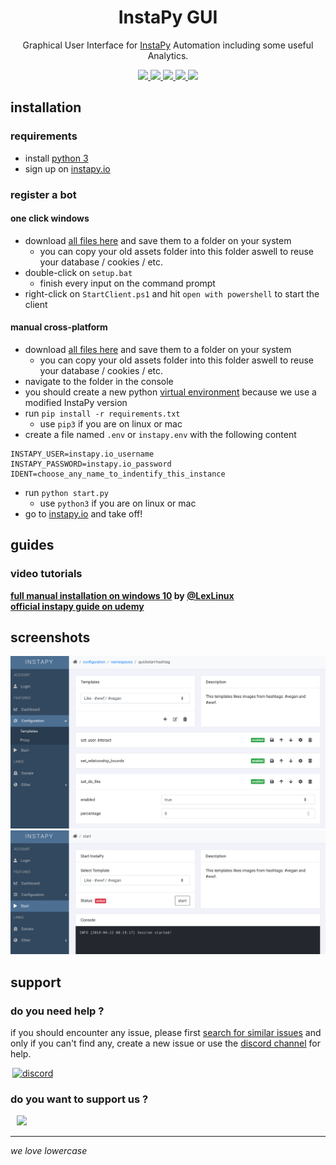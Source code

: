 <p align='center'>
	<h1 align="center">InstaPy GUI</h1>
	<p align="center">Graphical User Interface for <a href='https://github.com/timgrossmann/InstaPy'>InstaPy</a> Automation including some useful Analytics.<p>
	<p align="center">
		<a href="https://travis-ci.com/breuerfelix/instapy-gui">
		<img src="https://travis-ci.com/breuerfelix/instapy-gui.svg?branch=master">
		</a>
		<a href="https://discord.gg/FDETsht">
		<img src="https://img.shields.io/discord/510385886869979136.svg">
		</a>
		<a href="https://www.github.com/timgrossmann/InstaPy#backer">
		<img src="https://opencollective.com/instapy/backers/badge.svg">
		</a>
		<a href="https://www.github.com/timgrossmann/InstaPy#sponsors">
		<img src="https://opencollective.com/instapy/sponsors/badge.svg">
		</a>  
		<a href="https://github.com/breuerfelix/instapy-gui/blob/master/LICENSE">
		<img src="https://img.shields.io/github/license/breuerfelix/instapy-gui.svg" />
		</a>
	</p>
</p>

## installation

### requirements

* install [python 3](https://www.python.org/downloads/)
* sign up on [instapy.io](https://instapy.io)

### register a bot

#### one click windows

* download [all files here](https://github.com/breuerfelix/instapy-gui/tree/feature/auth-service/services/instapy) and save them to a folder on your system
  * you can copy your old assets folder into this folder aswell to reuse your database / cookies / etc.
* double-click on `setup.bat`
  * finish every input on the command prompt
* right-click on `StartClient.ps1` and hit `open with powershell` to start the client

#### manual cross-platform

* download [all files here](https://github.com/breuerfelix/instapy-gui/tree/feature/auth-service/services/instapy) and save them to a folder on your system
  * you can copy your old assets folder into this folder aswell to reuse your database / cookies / etc.
* navigate to the folder in the console
* you should create a new python [virtual environment](https://packaging.python.org/guides/installing-using-pip-and-virtual-environments/) because we use a modified InstaPy version
* run `pip install -r requirements.txt`
  * use `pip3` if you are on linux or mac
* create a file named `.env` or `instapy.env` with the following content

```env
INSTAPY_USER=instapy.io_username
INSTAPY_PASSWORD=instapy.io_password
IDENT=choose_any_name_to_indentify_this_instance
```

* run `python start.py`
  * use `python3` if you are on linux or mac
* go to [instapy.io](https://instapy.io) and take off!

## guides

### video tutorials

**[full manual installation on windows 10](https://drive.google.com/open?id=1ZafLOa0ShSXva61eQwFAePSVBC0Suc9p) by [@LexLinux](https://github.com/lexlinux)**  
**[official instapy guide on udemy](https://www.udemy.com/instapy-guide/?couponCode=INSTAPY_OFFICIAL)**

## screenshots

![templates](docs/templates.png)  
![start](docs/start.png)

## support

### do you need help ?

if you should encounter any issue, please first [search for similar issues](https://github.com/breuerfelix/instapy-gui/issues) and only if you can't find any, create a new issue or use the [discord channel](https://discord.gg/FDETsht) for help.

<a href='https://discord.gg/FDETsht'>
  <img hspace='3' alt='discord' src='https://camo.githubusercontent.com/e4a739df27356a78e9cae2e2dda642d118567e7c/68747470733a2f2f737465616d63646e2d612e616b616d616968642e6e65742f737465616d636f6d6d756e6974792f7075626c69632f696d616765732f636c616e732f32373039303534312f386464356339303766326130656563623733646336613437373666633961323538373865626364642e706e67' width=214/>
</a>

### do you want to support us ?

<a href="https://opencollective.com/instapy/donate" target="_blank">
  <img hspace="10" src="https://opencollective.com/instapy/contribute/button@2x.png?color=blue" width=300 />
</a>

---

_we love lowercase_
